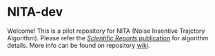 # NITA-dev

Welcome! This is a pilot repository for NITA (Noise Insentive Trajctory Algorithm). Please refer the [*Scientific Reports* publication](https://www.nature.com/articles/srep35129) for algorithm details. More info can be found on repository [wiki](https://github.com/fengly20/NITA-dev/wiki). 





